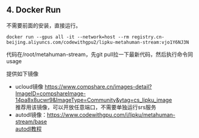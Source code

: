 ## 4. Docker Run  
不需要前面的安装，直接运行。
```
docker run --gpus all -it --network=host --rm registry.cn-beijing.aliyuncs.com/codewithgpu2/lipku-metahuman-stream:vjo1Y6NJ3N
```
代码在/root/metahuman-stream，先git pull拉一下最新代码，然后执行命令同usage

提供如下镜像
- ucloud镜像 <https://www.compshare.cn/images-detail?ImageID=compshareImage-14pa8x8ucwr9&ImageType=Community&ytag=cs_lipku_image>  
推荐用该镜像，可以开放任意端口，不需要单独运行srs服务  
- autodl镜像：<https://www.codewithgpu.com/i/lipku/metahuman-stream/base>  
[autodl教程](autodl/README.md)
